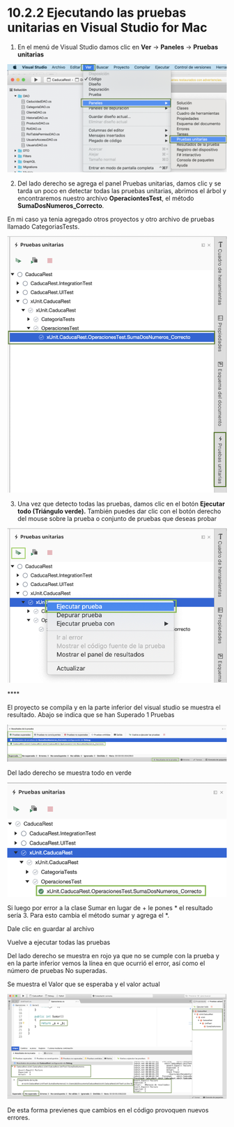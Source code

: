 # 10.2.2 Ejecutando las pruebas unitarias en Visual Studio for Mac

1. En el menú de Visual Studio damos clic en **Ver** -&gt; **Paneles** -&gt; **Pruebas unitarias**

![](../../.gitbook/assets/image%20%28200%29.png)

2. Del lado derecho se agrega el panel Pruebas unitarias, damos clic y se tarda un poco en detectar todas las pruebas unitarias, abrimos el árbol y encontraremos nuestro archivo **OperaciontesTest**, el método **SumaDosNumeros\_Correcto**. 

En mi caso ya tenia agregado otros proyectos y otro archivo de pruebas llamado CategoriasTests.

![](../../.gitbook/assets/image%20%28505%29.png)

3. Una vez que detecto todas las pruebas, damos clic en el botón **Ejecutar todo \(Triángulo verde\).** También puedes dar clic con el botón derecho del mouse sobre la prueba o conjunto de pruebas que deseas probar

![](../../.gitbook/assets/image%20%28502%29.png)

\*\*\*\*

El proyecto se compila y en la parte inferior del visual studio se muestra el resultado. Abajo se indica que se han Superado 1 Pruebas

![](../../.gitbook/assets/image%20%28503%29.png)

Del lado derecho se muestra todo en verde

![](../../.gitbook/assets/image%20%28507%29.png)

Si luego por error a la clase Sumar en lugar de + le pones \* el resultado sería 3. Para esto cambia el método sumar y agrega el \*.

Dale clic en guardar al archivo

Vuelve a ejecutar todas las pruebas

Del lado derecho se muestra en rojo ya que no se cumple con la prueba y en la parte inferior vemos la línea en que ocurrió el error, así como el número de pruebas No superadas.

Se muestra el Valor que se esperaba y el valor actual

![](../../.gitbook/assets/image%20%28337%29.png)

De esta forma previenes que cambios en el código provoquen nuevos errores.




